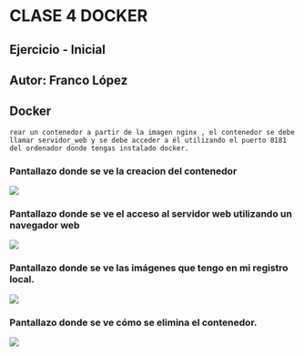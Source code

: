 # CLASE 4 DOCKER

## Ejercicio - Inicial

## Autor: Franco López

## Docker

	
	rear un contenedor a partir de la imagen nginx , el contenedor se debe llamar servidor_web y se debe acceder a él utilizando el puerto 8181 del ordenador donde tengas instalado docker.


### Pantallazo donde se ve la creacion del contenedor 

![](https://commons.wikimedia.org/wiki/File:Proceso_del_contenedor.png)

### Pantallazo donde se ve el acceso al servidor web utilizando un navegador web

![](https://commons.wikimedia.org/wiki/File:Localhost8181.png)

### Pantallazo donde se ve las imágenes que tengo en mi registro local.

![](https://commons.wikimedia.org/wiki/File:Run_nginx.png)

### Pantallazo donde se ve cómo se elimina el contenedor.

![](https://commons.wikimedia.org/wiki/File:Proceso_de_eliminacion_del_contenedor.png)


